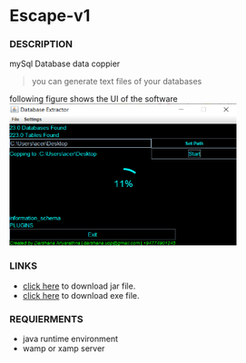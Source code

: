 # Escape-v1

### DESCRIPTION

mySql Database data coppier
>you can generate text files of your databases

following figure shows the UI of the software <br>
<img src = "https://github.com/DarshanaUOP/Escape-v1/raw/master/out/Screenshot.png" height = 250 width = 400>

### LINKS
* [click here](https://github.com/DarshanaUOP/Escape-v1/raw/master/out/artifacts/DataBaseHelper_jar/dbGetAllData.jar) to download jar file.
* [click here](https://github.com/DarshanaUOP/Escape-v1/raw/master/out/artifacts/DataBaseHelper_jar/escape.exe) to download exe file.

### REQUIERMENTS 
* java runtime environment 
* wamp or xamp server
